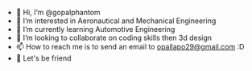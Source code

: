 - 👋 Hi, I’m @gopalphantom
- 👀 I’m interested in Aeronautical and Mechanical Engineering
- 🌱 I’m currently learning Automotive Engineering
- 💞️ I’m looking to collaborate on coding skills then 3d design
- 📫 How to reach me is to send an email to opallapo29@gmail.com :D
- 🤝 Let's be friend

<!---
gopalphantom/gopalphantom is a ✨ special ✨ repository because its `README.md` (this file) appears on your GitHub profile.
You can click the Preview link to take a look at your changes.
--->
